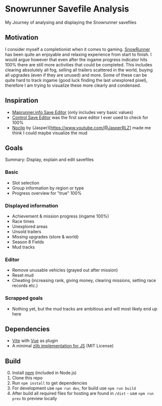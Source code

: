 # Snowrunner Savefile Analysis
My Journey of analysing and displaying the Snowrunner savefiles

## Motivation
I consider myself a completionist when it comes to gaming. [SnowRunner](https://www.focus-entmt.com/en/games/snowrunner) has been quite an enjoyable and relaxing experience from start to finish. I would argue however that even after the ingame progress indicator hits 100% there are still more activities that could be completed. This includes clearing absolutely all fog, selling all trailers scattered in the world, buying all upgrades (even if they are unused) and more. Some of these can be quite hard to track ingame (good luck finding the last unexplored pixel), therefore I am trying to visualize these more clearly and condensed.

## Inspiration
- [Maprunner.info Save Editor](https://www.maprunner.info/resources/save-editor) (only includes very basic values)
- [Control Save Editor](https://www.nexusmods.com/control/mods/26) was the first save editor I ever used to check for 100%
- [Noclip](https://noclip.website/) by (Jasper)[https://www.youtube.com/@JasperRLZ] made me think I could maybe visualize the mud

## Goals
Summary: Display, explain and edit savefiles
### Basic
- Slot selection
- Group information by region or type
- Progress overview for "true" 100%
### Displayed information
- Achievement & mission progress (ingame 100%)
- Race times
- Unexplored areas
- Unsold trailers
- Missing upgrades (store & world)
- Season 8 Fields
- Mud tracks
### Editor
- Remove unusable vehicles (grayed out after mission)
- Reset mud
- Cheating (increasing rank, giving money, clearing missions, setting race records etc.)
### Scrapped goals
- Nothing yet, but the mud tracks are ambitious and will most likely end up here

## Dependencies
- [Vite](https://vitejs.dev/) with [Vue](https://vuejs.org/) as plugin
- A minimal [zlib implementation for JS](https://github.com/imaya/zlib.js) (MIT License)

## Build
0. Install [npm](https://docs.npmjs.com/about-npm-versions) (included in Node.js)
1. Clone this repo
2. Run `npm install` to get dependencies
3. For development use `npm run dev`, for build use `npm run build`
4. After build all required files for hosting are found in `/dist` - use `npm run prev` to preview locally
